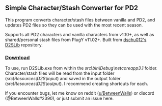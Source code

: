 ## Simple Character/Stash Converter for PD2
This program converts character/stash files between vanilla and PD2, and updates PD2 files so they can be used with the most recent season.

Supports all PD2 characters and vanilla characters from v1.10+, as well as shared/personal stash files from PlugY v11.02+. Built from [dschu012's D2SLib](https://github.com/dschu012/D2SLib) repository.

### [Download](https://github.com/BetweenWalls/PD2-Converter/archive/main.zip)

To use, run D2SLib.exe from within the *src\bin\Debug\netcoreapp3.1* folder. Character/stash files will be read from the input folder (*src\Resources\D2S\input*) and saved in the output folder (*src\Resources\D2S\output*). I recommend creating shortcuts for each.

If you encounter bugs, let me know on reddit ([u/BetweenWalls](https://www.reddit.com/message/compose/?to=BetweenWalls)) or discord (@BetweenWalls#2390), or just submit an issue here.
